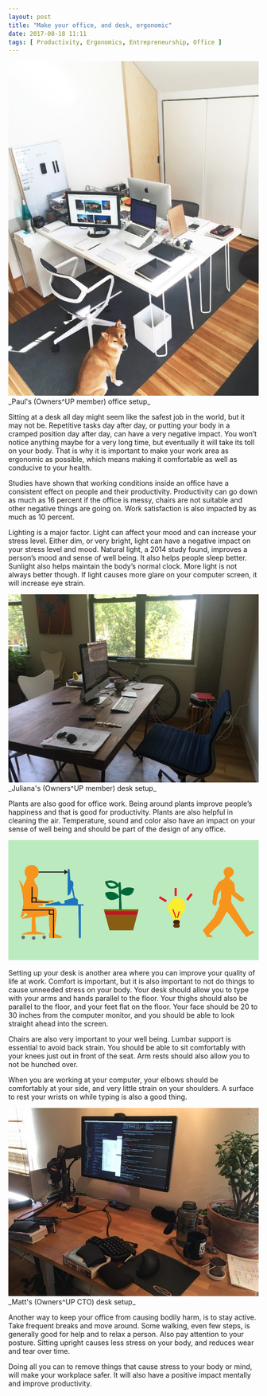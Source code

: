 ```yaml
---
layout: post
title: "Make your office, and desk, ergonomic"
date: 2017-08-18 11:11
tags: [ Productivity, Ergonomics, Entrepreneurship, Office ]
---
```


<img src="/images/posts/office-ergonomics-pauls-desk.jpg" />
_Paul's (Owners^UP member) office setup_

Sitting at a desk all day might seem like the safest job in the world, but it may not be. Repetitive tasks day after day, or putting your body in a cramped position day after day, can have a very negative impact. You won’t notice anything maybe for a very long time, but eventually it will take its toll on your body. That is why it is important to make your work area as ergonomic as possible, which means making it comfortable as well as conducive to your health.

Studies have shown that working conditions inside an office have a consistent effect on people and their productivity. Productivity can go down as much as 16 percent if the office is messy, chairs are not suitable and other negative things are going on. Work satisfaction is also impacted by as much as 10 percent.

Lighting is a major factor. Light can affect your mood and can increase your stress level. Either dim, or very bright, light can have a negative impact on your stress level and mood. Natural light, a 2014 study found, improves a person’s mood and sense of well being. It also helps people sleep better. Sunlight also helps maintain the body’s normal clock. More light is not always better though. If light causes more glare on your computer screen, it will increase eye strain.

<img src="/images/posts/office-ergonomics-julianas-desk.jpg" />
_Juliana's (Owners^UP member) desk setup_

Plants are also good for office work. Being around plants improve people’s happiness and that is good for productivity. Plants are also helpful in cleaning the air. Temperature, sound and color also have an impact on your sense of well being and should be part of the design of any office.

<img src="/images/posts/office-ergonomics.png" />

Setting up your desk is another area where you can improve your quality of life at work. Comfort is important, but it is also important to not do things to cause unneeded stress on your body. Your desk should allow you to type with your arms and hands parallel to the floor. Your thighs should also be parallel to the floor, and your feet flat on the floor. Your face should be 20 to 30 inches from the computer monitor, and you should be able to look straight ahead into the screen.

Chairs are also very important to your well being. Lumbar support is essential to avoid back strain. You should be able to sit comfortably with your knees just out in front of the seat. Arm rests should also allow you to not be hunched over.

When you are working at your computer, your elbows should be comfortably at your side, and very little strain on your shoulders. A surface to rest your wrists on while typing is also a good thing.

<img src="/images/posts/office-ergonomics-matts-desk.jpg" />
_Matt's (Owners^UP CTO) desk setup_

Another way to keep your office from causing bodily harm, is to stay active. Take frequent breaks and move around. Some walking, even few steps, is generally good for help and to relax a person. Also pay attention to your posture. Sitting upright causes less stress on your body, and reduces wear and tear over time.

Doing all you can to remove things that cause stress to your body or mind, will make your workplace safer. It will also have a positive impact mentally and improve productivity.